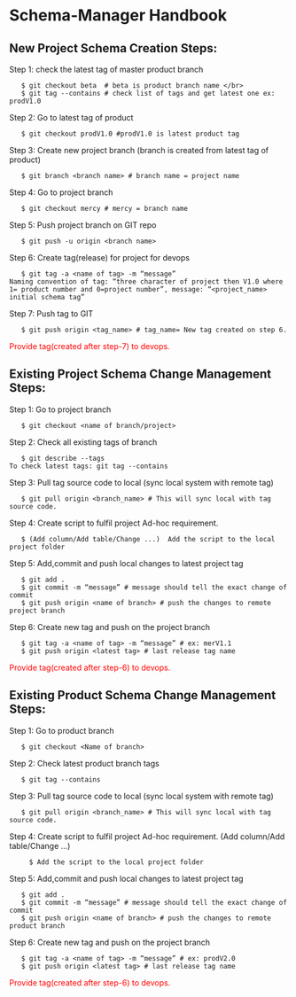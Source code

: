 # Schema-Manager Handbook

## New Project Schema Creation Steps:

Step 1: check the latest tag of master product branch </br>

       $ git checkout beta  # beta is product branch name </br>
       $ git tag --contains # check list of tags and get latest one ex: prodV1.0	

Step 2: Go to latest tag of product

       $ git checkout prodV1.0 #prodV1.0 is latest product tag

Step 3: Create new project branch (branch is created from latest tag of product)

       $ git branch <branch name> # branch name = project name

Step 4: Go to project branch

       $ git checkout mercy # mercy = branch name

Step 5: Push project branch on GIT repo

       $ git push -u origin <branch name> 

Step 6: Create tag(release) for project for devops

       $ git tag -a <name of tag> -m “message”
	Naming convention of tag: “three character of project then V1.0 where 1= product number and 0=project number”, message: “<project_name> initial schema tag”

Step 7: Push tag to GIT

       $ git push origin <tag_name> # tag_name= New tag created on step 6.

<p style='color:red'>Provide tag(created after step-7) to devops.</p>


## Existing Project Schema Change Management Steps:

Step 1: Go to project branch

       $ git checkout <name of branch/project> 

Step 2: Check all existing tags of branch

       $ git describe --tags
	To check latest tags: git tag --contains

Step 3: Pull tag source code to local (sync local system with remote tag)

       $ git pull origin <branch_name> # This will sync local with tag source code.

Step 4: Create script to fulfil project Ad-hoc requirement. 

       $ (Add column/Add table/Change ...)	Add the script to the local project folder

Step 5: Add,commit and push local changes to latest project tag

       $ git add .
       $ git commit -m “message” # message should tell the exact change of commit
       $ git push origin <name of branch> # push the changes to remote project branch

Step 6: Create new tag and push on the project branch

       $ git tag -a <name of tag> -m “message” # ex: merV1.1
       $ git push origin <latest tag> # last release tag name

<p style='color:red'>Provide tag(created after step-6) to devops.</p>


## Existing Product Schema Change Management Steps:


Step 1: Go to product branch

       $ git checkout <Name of branch>  

Step 2: Check latest product branch tags

       $ git tag --contains

Step 3: Pull tag source code to local (sync local system with remote tag)

       $ git pull origin <branch_name> # This will sync local with tag source code.

Step 4: Create script to fulfil project Ad-hoc requirement. (Add column/Add table/Change ...)

	     $ Add the script to the local project folder

Step 5: Add,commit and push local changes to latest project tag

       $ git add .
       $ git commit -m “message” # message should tell the exact change of commit
       $ git push origin <name of branch> # push the changes to remote product branch

Step 6: Create new tag and push on the project branch

       $ git tag -a <name of tag> -m “message” # ex: prodV2.0
       $ git push origin <latest tag> # last release tag name

<p style='color:red'>Provide tag(created after step-6) to devops.</p>
